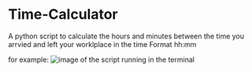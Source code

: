 # Time-Calculator
A python script to calculate the hours and minutes between the time you arrvied and left your worklplace in the time Format hh:mm



for example:
![image of the script running in the terminal](https://i.ibb.co/5sfztB2/terminal-Time-Calculation.png)
